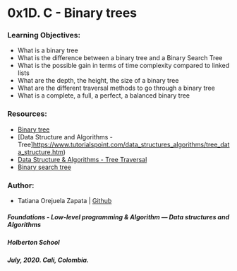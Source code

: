 # 0x1D. C - Binary trees

### Learning Objectives:
* What is a binary tree
* What is the difference between a binary tree and a Binary Search Tree
* What is the possible gain in terms of time complexity compared to linked lists
* What are the depth, the height, the size of a binary tree
* What are the different traversal methods to go through a binary tree
* What is a complete, a full, a perfect, a balanced binary tree

### Resources:
* [Binary tree](https://en.wikipedia.org/wiki/Binary_tree)
* [Data Structure and Algorithms - Tree]https://www.tutorialspoint.com/data_structures_algorithms/tree_data_structure.htm)
* [Data Structure & Algorithms - Tree Traversal](https://www.tutorialspoint.com/data_structures_algorithms/tree_traversal.htm)
* [Binary search tree](https://en.wikipedia.org/wiki/Binary_search_tree)

### Author:
* Tatiana Orejuela Zapata | [Github](https://github.com/tatsOre)

##### Foundations - Low-level programming & Algorithm ― Data structures and Algorithms
##### Holberton School
##### July, 2020. Cali, Colombia.